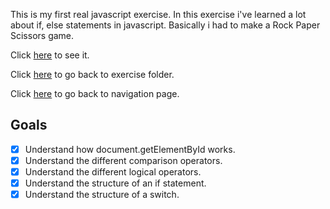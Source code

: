 This is my first real javascript exercise. In this exercise i've learned a lot about if, else statements in javascript. Basically i had to make a Rock Paper Scissors game.

Click [here](https://scenoxmans.github.io/learning-frontend/exercises/1.javascript/2.conditions/) to see it.

Click [here](https://github.com/scenoxmans/learning-frontend/tree/master/exercises/1.javascript) to go back to exercise folder.

Click [here](https://scenoxmans.github.io/learning-frontend/) to go back to navigation page.


## Goals
- [x] Understand how document.getElementById works.
- [x] Understand the different comparison operators.
- [x] Understand the different logical operators.
- [x] Understand the structure of an if statement.
- [x] Understand the structure of a switch. 
